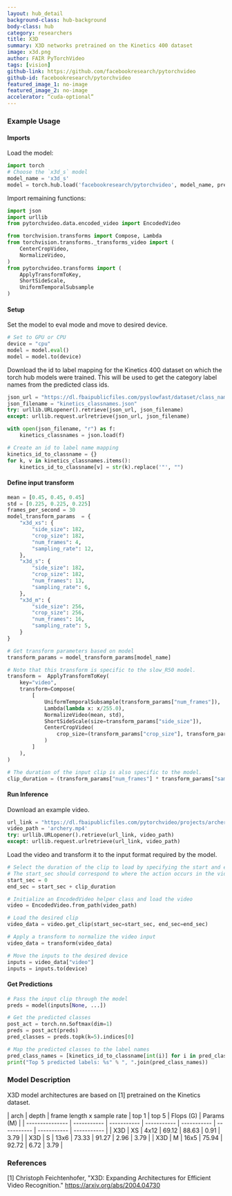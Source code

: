 ```yaml
---
layout: hub_detail
background-class: hub-background
body-class: hub
category: researchers
title: X3D
summary: X3D networks pretrained on the Kinetics 400 dataset  
image: x3d.png 
author: FAIR PyTorchVideo
tags: [vision]
github-link: https://github.com/facebookresearch/pytorchvideo
github-id: facebookresearch/pytorchvideo
featured_image_1: no-image 
featured_image_2: no-image
accelerator: “cuda-optional” 
---
```


### Example Usage

#### Imports

Load the model: 

```python
import torch
# Choose the `x3d_s` model 
model_name = 'x3d_s'
model = torch.hub.load('facebookresearch/pytorchvideo', model_name, pretrained=True)
```

Import remaining functions:

```python
import json
import urllib
from pytorchvideo.data.encoded_video import EncodedVideo

from torchvision.transforms import Compose, Lambda
from torchvision.transforms._transforms_video import (
    CenterCropVideo,
    NormalizeVideo,
)
from pytorchvideo.transforms import (
    ApplyTransformToKey,
    ShortSideScale,
    UniformTemporalSubsample
)
```

#### Setup

Set the model to eval mode and move to desired device.

```python 
# Set to GPU or CPU
device = "cpu"
model = model.eval()
model = model.to(device)
```

Download the id to label mapping for the Kinetics 400 dataset on which the torch hub models were trained. This will be used to get the category label names from the predicted class ids.

```python
json_url = "https://dl.fbaipublicfiles.com/pyslowfast/dataset/class_names/kinetics_classnames.json"
json_filename = "kinetics_classnames.json"
try: urllib.URLopener().retrieve(json_url, json_filename)
except: urllib.request.urlretrieve(json_url, json_filename)
```

```python
with open(json_filename, "r") as f:
    kinetics_classnames = json.load(f)

# Create an id to label name mapping
kinetics_id_to_classname = {}
for k, v in kinetics_classnames.items():
    kinetics_id_to_classname[v] = str(k).replace('"', "")
```

#### Define input transform

```python
mean = [0.45, 0.45, 0.45]
std = [0.225, 0.225, 0.225]
frames_per_second = 30
model_transform_params  = {
    "x3d_xs": {
        "side_size": 182,
        "crop_size": 182,
        "num_frames": 4,
        "sampling_rate": 12,
    },
    "x3d_s": {
        "side_size": 182,
        "crop_size": 182,
        "num_frames": 13,
        "sampling_rate": 6,
    },
    "x3d_m": {
        "side_size": 256,
        "crop_size": 256,
        "num_frames": 16,
        "sampling_rate": 5,
    }
}

# Get transform parameters based on model
transform_params = model_transform_params[model_name]

# Note that this transform is specific to the slow_R50 model.
transform =  ApplyTransformToKey(
    key="video",
    transform=Compose(
        [
            UniformTemporalSubsample(transform_params["num_frames"]),
            Lambda(lambda x: x/255.0),
            NormalizeVideo(mean, std),
            ShortSideScale(size=transform_params["side_size"]),
            CenterCropVideo(
                crop_size=(transform_params["crop_size"], transform_params["crop_size"])
            )
        ]
    ),
)

# The duration of the input clip is also specific to the model.
clip_duration = (transform_params["num_frames"] * transform_params["sampling_rate"])/frames_per_second
```

#### Run Inference

Download an example video.

```python
url_link = "https://dl.fbaipublicfiles.com/pytorchvideo/projects/archery.mp4"
video_path = 'archery.mp4'
try: urllib.URLopener().retrieve(url_link, video_path)
except: urllib.request.urlretrieve(url_link, video_path)
```

Load the video and transform it to the input format required by the model.

```python
# Select the duration of the clip to load by specifying the start and end duration
# The start_sec should correspond to where the action occurs in the video
start_sec = 0
end_sec = start_sec + clip_duration

# Initialize an EncodedVideo helper class and load the video
video = EncodedVideo.from_path(video_path)

# Load the desired clip
video_data = video.get_clip(start_sec=start_sec, end_sec=end_sec)

# Apply a transform to normalize the video input
video_data = transform(video_data)

# Move the inputs to the desired device
inputs = video_data["video"]
inputs = inputs.to(device)
```

#### Get Predictions

```python
# Pass the input clip through the model
preds = model(inputs[None, ...])

# Get the predicted classes
post_act = torch.nn.Softmax(dim=1)
preds = post_act(preds)
pred_classes = preds.topk(k=5).indices[0]

# Map the predicted classes to the label names
pred_class_names = [kinetics_id_to_classname[int(i)] for i in pred_classes]
print("Top 5 predicted labels: %s" % ", ".join(pred_class_names))
```

### Model Description
X3D model architectures are based on [1] pretrained on the Kinetics dataset. 

| arch | depth | frame length x sample rate | top 1 | top 5 | Flops (G) | Params (M) |
| --------------- | ----------- | ----------- | ----------- | ----------- | ----------- |  ----------- | ----------- |
| X3D      | XS    | 4x12                       | 69.12 | 88.63 | 0.91      | 3.79     |
| X3D      | S     | 13x6                       | 73.33 | 91.27 | 2.96      | 3.79     |
| X3D      | M     | 16x5                       | 75.94 | 92.72 | 6.72      | 3.79     | 


### References
[1] Christoph Feichtenhofer, "X3D: Expanding Architectures for
    Efficient Video Recognition." https://arxiv.org/abs/2004.04730